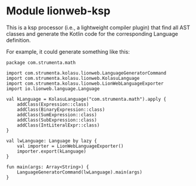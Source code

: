 # Module lionweb-ksp

This is a ksp processor (i.e., a lightweight compiler plugin) that find all AST classes and generate the Kotlin code
for the corresponding Language definition.

For example, it could generate something like this:

```
package com.strumenta.math

import com.strumenta.kolasu.lionweb.LanguageGeneratorCommand
import com.strumenta.kolasu.lionweb.KolasuLanguage
import com.strumenta.kolasu.lionweb.LionWebLanguageExporter
import io.lionweb.language.Language

val kLanguage = KolasuLanguage("com.strumenta.math").apply {
    addClass(Expression::class)
    addClass(BinaryExpression::class)
    addClass(SumExpression::class)
    addClass(SubExpression::class)
    addClass(IntLiteralExpr::class)
}

val lwLanguage: Language by lazy {
    val importer = LionWebLanguageExporter()
    importer.export(kLanguage)
}

fun main(args: Array<String>) {
    LanguageGeneratorCommand(lwLanguage).main(args)
}                    

```